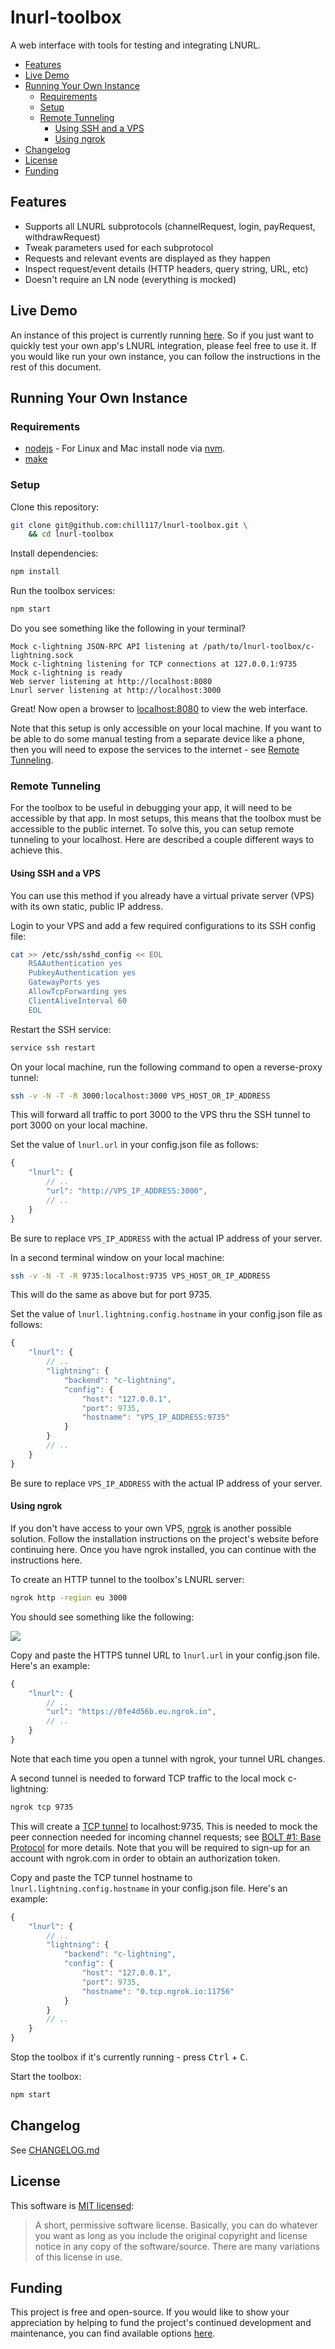 # lnurl-toolbox

A web interface with tools for testing and integrating LNURL.

* [Features](#features)
* [Live Demo](#live-demo)
* [Running Your Own Instance](#running-your-own-instance)
	* [Requirements](#requirements)
	* [Setup](#setup)
	* [Remote Tunneling](#remote-tunneling)
		* [Using SSH and a VPS](#using-ssh-and-a-vps)
		* [Using ngrok](#using-ngrok)
* [Changelog](#changelog)
* [License](#license)
* [Funding](#funding)


## Features

* Supports all LNURL subprotocols (channelRequest, login, payRequest, withdrawRequest)
* Tweak parameters used for each subprotocol
* Requests and relevant events are displayed as they happen
* Inspect request/event details (HTTP headers, query string, URL, etc)
* Doesn't require an LN node (everything is mocked)


## Live Demo

An instance of this project is currently running [here](https://lnurl-toolbox.degreesofzero.com/). So if you just want to quickly test your own app's LNURL integration, please feel free to use it. If you would like run your own instance, you can follow the instructions in the rest of this document.


## Running Your Own Instance

### Requirements

* [nodejs](https://nodejs.org/) - For Linux and Mac install node via [nvm](https://github.com/creationix/nvm).
* [make](https://www.gnu.org/software/make/)


### Setup

Clone this repository:
```bash
git clone git@github.com:chill117/lnurl-toolbox.git \
	&& cd lnurl-toolbox
```

Install dependencies:
```bash
npm install
```

Run the toolbox services:
```bash
npm start
```
Do you see something like the following in your terminal?
```
Mock c-lightning JSON-RPC API listening at /path/to/lnurl-toolbox/c-lightning.sock
Mock c-lightning listening for TCP connections at 127.0.0.1:9735
Mock c-lightning is ready
Web server listening at http://localhost:8080
Lnurl server listening at http://localhost:3000
```
Great! Now open a browser to [localhost:8080](http://localhost:8080/) to view the web interface.

Note that this setup is only accessible on your local machine. If you want to be able to do some manual testing from a separate device like a phone, then you will need to expose the services to the internet - see [Remote Tunneling](#remote-tunneling).


### Remote Tunneling

For the toolbox to be useful in debugging your app, it will need to be accessible by that app. In most setups, this means that the toolbox must be accessible to the public internet. To solve this, you can setup remote tunneling to your localhost. Here are described a couple different ways to achieve this.

#### Using SSH and a VPS

You can use this method if you already have a virtual private server (VPS) with its own static, public IP address.

Login to your VPS and add a few required configurations to its SSH config file:
```bash
cat >> /etc/ssh/sshd_config << EOL
    RSAAuthentication yes
    PubkeyAuthentication yes
    GatewayPorts yes
    AllowTcpForwarding yes
    ClientAliveInterval 60
    EOL
```
Restart the SSH service:
```bash
service ssh restart
```
On your local machine, run the following command to open a reverse-proxy tunnel:
```bash
ssh -v -N -T -R 3000:localhost:3000 VPS_HOST_OR_IP_ADDRESS
```
This will forward all traffic to port 3000 to the VPS thru the SSH tunnel to port 3000 on your local machine.

Set the value of `lnurl.url` in your config.json file as follows:
```js
{
	"lnurl": {
		// ..
		"url": "http://VPS_IP_ADDRESS:3000",
		// ..
	}
}
```
Be sure to replace `VPS_IP_ADDRESS` with the actual IP address of your server.

In a second terminal window on your local machine:
```bash
ssh -v -N -T -R 9735:localhost:9735 VPS_HOST_OR_IP_ADDRESS
```
This will do the same as above but for port 9735.

Set the value of `lnurl.lightning.config.hostname` in your config.json file as follows:
```js
{
	"lnurl": {
		// ..
		"lightning": {
			"backend": "c-lightning",
			"config": {
				"host": "127.0.0.1",
				"port": 9735,
				"hostname": "VPS_IP_ADDRESS:9735"
			}
		}
		// ..
	}
}
```
Be sure to replace `VPS_IP_ADDRESS` with the actual IP address of your server.


#### Using ngrok

If you don't have access to your own VPS, [ngrok](https://ngrok.com/) is another possible solution. Follow the installation instructions on the project's website before continuing here. Once you have ngrok installed, you can continue with the instructions here.

To create an HTTP tunnel to the toolbox's LNURL server:
```bash
ngrok http -region eu 3000
```
You should see something like the following:

![](https://github.com/chill117/lnurl-toolbox/blob/master/images/ngrok-screen-https-tunnel.png)

Copy and paste the HTTPS tunnel URL to `lnurl.url` in your config.json file. Here's an example:
```js
{
	"lnurl": {
		// ..
		"url": "https://0fe4d56b.eu.ngrok.io",
		// ..
	}
}
```
Note that each time you open a tunnel with ngrok, your tunnel URL changes. 

A second tunnel is needed to forward TCP traffic to the local mock c-lightning:
```bash
ngrok tcp 9735
```
This will create a [TCP tunnel](https://ngrok.com/docs#tcp) to localhost:9735. This is needed to mock the peer connection needed for incoming channel requests; see [BOLT #1: Base Protocol](https://github.com/lightningnetwork/lightning-rfc/blob/master/01-messaging.md#bolt-1-base-protocol) for more details. Note that you will be required to sign-up for an account with ngrok.com in order to obtain an authorization token.

Copy and paste the TCP tunnel hostname to `lnurl.lightning.config.hostname` in your config.json file. Here's an example:
```js
{
	"lnurl": {
		// ..
		"lightning": {
			"backend": "c-lightning",
			"config": {
				"host": "127.0.0.1",
				"port": 9735,
				"hostname": "0.tcp.ngrok.io:11756"
			}
		}
		// ..
	}
}
```

Stop the toolbox if it's currently running - press <kbd>Ctrl</kbd> + <kbd>C</kbd>.

Start the toolbox:
```bash
npm start
```


## Changelog

See [CHANGELOG.md](https://github.com/chill117/lnurl-toolbox/blob/master/CHANGELOG.md)


## License

This software is [MIT licensed](https://tldrlegal.com/license/mit-license):
> A short, permissive software license. Basically, you can do whatever you want as long as you include the original copyright and license notice in any copy of the software/source.  There are many variations of this license in use.


## Funding

This project is free and open-source. If you would like to show your appreciation by helping to fund the project's continued development and maintenance, you can find available options [here](https://degreesofzero.com/donate.html?project=lnurl-toolbox).
